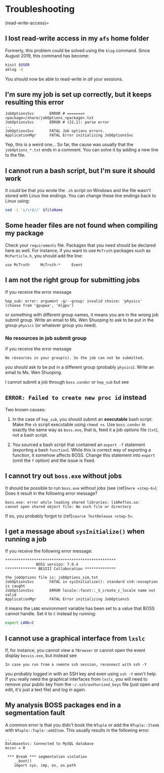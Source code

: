 <!-- cspell:ignore aklog besvis kinit klog mccor mlgpu Shuoping -->

<!-- Known issues and some solutions. -->

# Troubleshooting

(read-write-access)=

## I lost read-write access in my `afs` home folder

Formerly, this problem could be solved using the `klog` command. Since August
2019, this command has become:

```bash
kinit $USER
aklog -d
```

You should now be able to read-write in _all_ your sessions.

## I'm sure my job is set up correctly, but it keeps resulting this error

```text
JobOptionsSvc       ERROR # =======> <package>/share/jobOptions_<package>.txt
JobOptionsSvc       ERROR # (22,1): parse error
...
JobOptionsSvc       FATAL Job options errors.
ApplicationMgr      FATAL Error initializing JobOptionsSvc
```

Yep, this is a weird one... So far, the cause was usually that the
`jobOptions_*.txt` ends in a comment. You can solve it by adding a new line to
the file.

## I cannot run a bash script, but I'm sure it should work

It could be that you wrote the `.sh` script on Windows and the file wasn't
stored with Linux line endings. You can change these line endings back to Linux
using:

```bash
sed -i 's/\r$//' $fileName
```

## Some header files are not found when compiling my package

Check your `requirements` file. Packages that you need should be declared here
as well. For instance, if you want to use `McTruth` packages such as
`McParticle.h`, you should add the line:

```text
use McTruth     McTruth-*     Event
```

## I am not the right group for submitting jobs

If you receive the error message

```text
hep_sub: error: argument -g/--group: invalid choice: 'physics'
(choose from 'gpupwa', 'mlgpu')
```

or something with different group names, it means you are in the wrong job
submit group. Write an email to Ms. Wen Shuoping to ask to be put in the group
`physics` (or whatever group you need).

### No resources in job submit group

If you receive the error message

```text
No resources in your group(s). So the job can not be submitted.
```

you should ask to be put in a different group (probably `physics`). Write an
email to Ms. Wen Shuoping.

I cannot submit a job through `boss.condor` or `hep_sub` but see

## `ERROR: Failed to create new proc id` instead

Two known causes:

1. In the case of `hep_sub`, you should submit an **executable** bash script.
   Make the `sh` script executable using `chmod +x`. Use `boss.condor` in
   exactly the same way as `boss.exe`, that is, feed it a job options file
   (`txt`), not a bash script.

2. You sourced a bash script that contained an `export -f` statement (exporting
   a bash `function`). While this is correct way of exporting a function, it
   somehow affects BOSS. Change this statement into `export` (omit the `f`
   option) and the issue is fixed.

## I cannot try out `boss.exe` without jobs

It should be possible to run `boss.exe` without jobs (see
{ref}`here <step-6>`). Does it result in the following error message?

```text
boss.exe: error while loading shared libraries: libReflex.so:
cannot open shared object file: No such file or directory
```

If so, you probably forgot to {ref}`source TestRelease <step-5>`.

## I get a message about `sysInitialize()` when running a job

If you receive the following error message:

```text
**************************************************
              BOSS version: 7.0.4
************** BESIII Collaboration **************

the jobOptions file is: jobOptions_sim.txt
JobOptionsSvc       FATAL in sysInitialize(): standard std::exception is caught
JobOptionsSvc       ERROR locale::facet::_S_create_c_locale name not valid
ApplicationMgr      FATAL Error initializing JobOptionsS
```

it means the `LANG` environment variable has been set to a value that BOSS
cannot handle. Set it to `C` instead by running:

```bash
export LANG=C
```

## I cannot use a graphical interface from `lxslc`

If, for instance, you cannot view a `TBrowser` or cannot open the event display
`besvis.exe`, but instead see

```text
In case you run from a remote ssh session, reconnect with ssh -Y
```

you probably logged in with an SSH key and even using `ssh -Y` won't help. If
you really need the graphical interfaces from `lxslc`, you will need to remove
your public key from the `~/.ssh/authorized_keys` file (just open and edit,
it's just a text file) and log in again.

## My analysis BOSS packages end in a segmentation fault

A common error is that you didn't book the `NTuple` or add the `NTuple::Item`s
with `NTuple::Tuple::addItem`. This usually results in the following error.

```text
...
DatabaseSvc: Connected to MySQL database
mccor = 0

 *** Break *** segmentation violation
    __boot()
    import sys, imp, os, os.path
```
